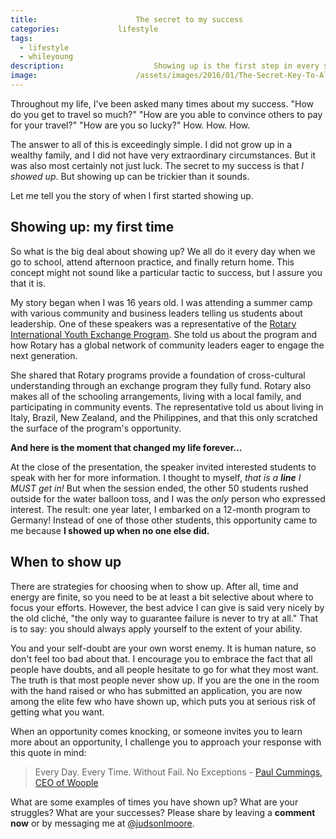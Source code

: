 ```yaml
---
title:						The secret to my success
categories:				lifestyle
tags:
  - lifestyle
  - whileyoung
description:					Showing up is the first step in every success story, but it can be hard to know where to put your efforts. Learn now from my first "showing up" story.
image:						/assets/images/2016/01/The-Secret-Key-To-All-My-Success-Featured-Image.jpeg
---
```


Throughout my life, I've been asked many times about my success. "How do you get to travel so much?" "How are you able to convince others to pay for your travel?" "How are you so lucky?" How. How. How. 

The answer to all of this is exceedingly simple. I did not grow up in a wealthy family, and I did not have very extraordinary circumstances. But it was also most certainly not just luck. The secret to my success is that *I showed up*. But showing up can be trickier than it sounds. 

Let me tell you the story of when I first started showing up.

## Showing up: my first time

So what is the big deal about showing up? We all do it every day when we go to school, attend afternoon practice, and finally return home. This concept might not sound like a particular tactic to success, but I assure you that it is.

My story began when I was 16 years old. I was attending a summer camp with various community and business leaders telling us students about leadership. One of these speakers was a representative of the [Rotary International Youth Exchange Program](https://www.rotary.org/en/our-programs/youth-exchanges). She told us about the program and how Rotary has a global network of community leaders eager to engage the next generation. 

She shared that Rotary programs provide a foundation of cross-cultural understanding through an exchange program they fully fund. Rotary also makes all of the schooling arrangements, living with a local family, and participating in community events. The representative told us about living in Italy, Brazil, New Zealand, and the Philippines, and that this only scratched the surface of the program's opportunity.

**And here is the moment that changed my life forever...**

At the close of the presentation, the speaker invited interested students to speak with her for more information. I thought to myself, *that is a **line** I MUST get in!* But when the session ended, the other 50 students rushed outside for the water balloon toss, and I was the *only* person who expressed interest. The result: one year later, I embarked on a 12-month program to Germany! Instead of one of those other students, this opportunity came to me because **I showed up when no one else did.**

## When to show up

There are strategies for choosing when to show up. After all, time and energy are finite, so you need to be at least a bit selective about where to focus your efforts. However, the best advice I can give is said very nicely by the old cliché, "the only way to guarantee failure is never to try at all." That is to say: you should always apply yourself to the extent of your ability.

You and your self-doubt are your own worst enemy. It is human nature, so don't feel too bad about that. I encourage you to embrace the fact that all people have doubts, and all people hesitate to go for what they most want. The truth is that most people never show up. If you are the one in the room with the hand raised or who has submitted an application, you are now among the elite few who have shown up, which puts you at serious risk of getting what you want.

When an opportunity comes knocking, or someone invites you to learn more about an opportunity, I challenge you to approach your response with this quote in mind:

> Every Day. Every Time. Without Fail. No Exceptions - [Paul Cummings, CEO of Woople](https://www.paulcummings.com/)

What are some examples of times you have shown up? What are your struggles? What are your successes? Please share by leaving a **comment now** or by messaging me at [@judsonlmoore](https://twitter.com/judsonlmoore).